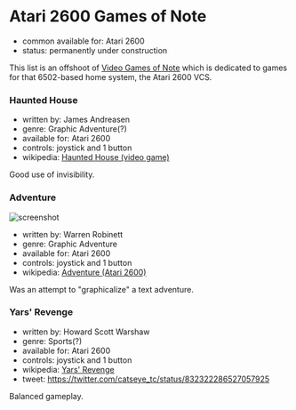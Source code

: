 Atari 2600 Games of Note
=======================

*   common available for: Atari 2600
*   status: permanently under construction

This list is an offshoot of [Video Games of Note](article/Video%20Games%20of%20Note.md)
which is dedicated to games for that 6502-based home system, the Atari 2600 VCS.

### Haunted House

*   written by: James Andreasen
*   genre: Graphic Adventure(?)
*   available for: Atari 2600
*   controls: joystick and 1 button
*   wikipedia: [Haunted House (video game)](https://en.wikipedia.org/wiki/Haunted_House_(video_game))

Good use of invisibility.

### Adventure

![screenshot](https://upload.wikimedia.org/wikipedia/en/f/f3/Atariadventure.png)

*   written by: Warren Robinett
*   genre: Graphic Adventure
*   available for: Atari 2600
*   controls: joystick and 1 button
*   wikipedia: [Adventure (Atari 2600)](https://en.wikipedia.org/wiki/Adventure_(Atari_2600))

Was an attempt to "graphicalize" a text adventure.

### Yars' Revenge

*   written by: Howard Scott Warshaw
*   genre: Sports(?)
*   available for: Atari 2600
*   controls: joystick and 1 button
*   wikipedia: [Yars' Revenge](https://en.wikipedia.org/wiki/Yars%27_Revenge)
*   tweet: https://twitter.com/catseye_tc/status/832322286527057925

Balanced gameplay.
